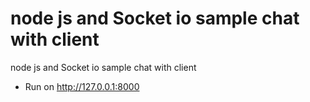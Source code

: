 # node js and Socket io sample chat with client
 node js and Socket io sample chat with client
 
 - Run on http://127.0.0.1:8000
